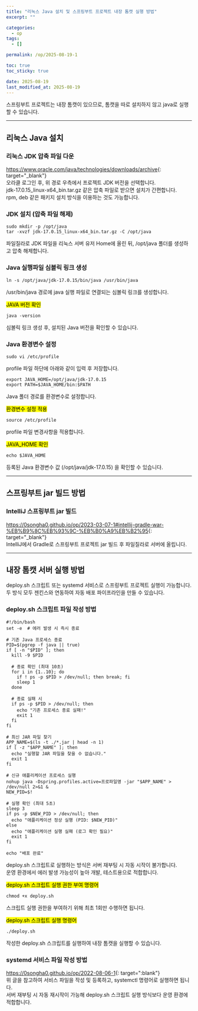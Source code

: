 ```yaml
---
title: "리눅스 Java 설치 및 스프링부트 프로젝트 내장 톰캣 실행 방법"
excerpt: ""

categories:
  - op
tags:
  - []

permalink: /op/2025-08-19-1

toc: true
toc_sticky: true

date: 2025-08-19
last_modified_at: 2025-08-19
---
```


스프링부트 프로젝트는 내장 톰캣이 있으므로, 톰캣을 따로 설치하지 않고 java로 실행할 수 있습니다.

---

## 리눅스 Java 설치

### 리눅스 JDK 압축 파일 다운
<https://www.oracle.com/java/technologies/downloads/archive>{: target="_blank"}  
오라클 로그인 후, 위 경로 우측에서 프로젝트 JDK 버전을 선택합니다.  
jdk-17.0.15_linux-x64_bin.tar.gz 같은 압축 파일로 받으면 설치가 간편합니다.  
rpm, deb 같은 패키지 설치 방식을 이용하는 것도 가능합니다.

### JDK 설치 (압축 파일 해제)
```
sudo mkdir -p /opt/java
tar -xvzf jdk-17.0.15_linux-x64_bin.tar.gz -C /opt/java
```
파일질라로 JDK 파일을 리눅스 서버 유저 Home에 올린 뒤, /opt/java 폴더를 생성하고 압축 해제합니다.

### Java 실행파일 심볼릭 링크 생성
```
ln -s /opt/java/jdk-17.0.15/bin/java /usr/bin/java
```
/usr/bin/java 경로에 java 실행 파일로 연결되는 심볼릭 링크를 생성합니다.

<mark>JAVA 버전 확인</mark>
```
java -version
```
심볼릭 링크 생성 후, 설치된 Java 버전을 확인할 수 있습니다.

### Java 환경변수 설정
```
sudo vi /etc/profile
```
profile 파일 하단에 아래와 같이 입력 후 저장합니다.
```
export JAVA_HOME=/opt/java/jdk-17.0.15
export PATH=$JAVA_HOME/bin:$PATH
```
Java 폴더 경로를 환경변수로 설정합니다.

<mark>환경변수 설정 적용</mark>
```
source /etc/profile
```
profile 파일 변경사항을 적용합니다.

<mark>JAVA_HOME 확인</mark>
```
echo $JAVA_HOME
```
등록된 Java 환경변수 값 (/opt/java/jdk-17.0.15) 을 확인할 수 있습니다.

---

## 스프링부트 jar 빌드 방법

### IntelliJ 스프링부트 jar 빌드
<https://0songha0.github.io/op/2023-03-07-1#intellij-gradle-war-%EB%B9%8C%EB%93%9C-%EB%B0%A9%EB%B2%95>{: target="_blank"}  
IntelliJ에서 Gradle로 스프링부트 프로젝트 jar 빌드 후 파일질라로 서버에 올립니다.

---

## 내장 톰캣 서버 실행 방법

deploy.sh 스크립트 또는 systemd 서비스로 스프링부트 프로젝트 실행이 가능합니다.  
두 방식 모두 젠킨스와 연동하여 자동 배포 파이프라인을 만들 수 있습니다.

### deploy.sh 스크립트 파일 작성 방법
```
#!/bin/bash
set -e  # 에러 발생 시 즉시 종료

# 기존 Java 프로세스 종료
PID=$(pgrep -f java || true)
if [ -n "$PID" ]; then
  kill -9 $PID

  # 종료 확인 (최대 10초)
  for i in {1..10}; do
    if ! ps -p $PID > /dev/null; then break; fi
    sleep 1
  done

  # 종료 실패 시
  if ps -p $PID > /dev/null; then
    echo "기존 프로세스 종료 실패!"
    exit 1
  fi
fi

# 최신 JAR 파일 찾기
APP_NAME=$(ls -t ./*.jar | head -n 1)
if [ -z "$APP_NAME" ]; then
  echo "실행할 JAR 파일을 찾을 수 없습니다."
  exit 1
fi

# 신규 애플리케이션 프로세스 실행
nohup java -Dspring.profiles.active=프로파일명 -jar "$APP_NAME" > /dev/null 2>&1 &
NEW_PID=$!

# 실행 확인 (최대 5초)
sleep 3
if ps -p $NEW_PID > /dev/null; then
  echo "애플리케이션 정상 실행 (PID: $NEW_PID)"
else
  echo "애플리케이션 실행 실패 (로그 확인 필요)"
  exit 1
fi

echo "배포 완료"
```
deploy.sh 스크립트로 실행하는 방식은 서버 재부팅 시 자동 시작이 불가합니다.  
운영 환경에서 에러 발생 가능성이 높아 개발, 테스트용으로 적합합니다.

<mark>deploy.sh 스크립트 실행 권한 부여 명령어</mark>
```
chmod +x deploy.sh
```
스크립트 실행 권한을 부여하기 위해 최초 1회만 수행하면 됩니다.

<mark>deploy.sh 스크립트 실행 명령어</mark>
```
./deploy.sh
```
작성한 deploy.sh 스크립트를 실행하여 내장 톰캣을 실행할 수 있습니다.

### systemd 서비스 파일 작성 방법
<https://0songha0.github.io/op/2022-08-06-1>{: target=":blank"}  
위 글을 참고하여 서비스 파일을 작성 및 등록하고, systemctl 명령어로 실행하면 됩니다.  
서버 재부팅 시 자동 재시작이 가능해 deploy.sh 스크립트 실행 방식보다 운영 환경에 적합합니다.
